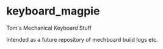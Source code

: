 # keyboard_magpie
Tom's Mechanical Keyboard Stuff

Intended as a future repository of mechboard build logs etc.

